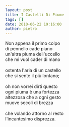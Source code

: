 ```yaml
---
layout: post
title: I Castelli Di Piume
tags: []
date: 2010-06-22 19:16:00
author: pietro
---
```

Non appena il primo colpo<br/>di pennello cade piano<br/>un'altra piuma dell'uccello<br/>che mi vuol cader di mano<br/><br/>ostenta l'aria di un castello<br/>che si sente il più lontano;<br/><br/>oh non vorrei dirti questo<br/>ogni piuma è una fortezza<br/>altezzosa che a ogni gesto<br/>muove secoli di brezza<br/><br/>che volando attorno al resto<br/>l'incantesimo disprezza.
